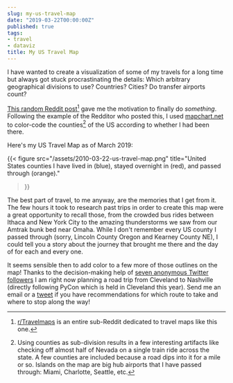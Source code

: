 ```yaml
---
slug: my-us-travel-map
date: "2019-03-22T00:00:00Z"
published: true
tags:
- travel
- dataviz
title: My US Travel Map
---
```


I have wanted to create a visualization of some of my travels for a long time but always got stuck procrastinating the details: Which arbitrary geographical divisions to use? Countries? Cities? Do transfer airports count?

[This random Reddit post](https://www.reddit.com/r/MapPorn/comments/a9cu33/finally_finished_a_map_of_everywhere_ive_been_i/)[^reddit] gave me the motivation to finally do _something_. Following the example of the Redditor who posted this, I used [mapchart.net](https://mapchart.net/usa-counties.html) to color-code the counties[^counties] of the US according to whether I had been there.

Here's my US Travel Map as of March 2019:

{{< figure
  src="/assets/2010-03-22-us-travel-map.png"
  title="United States counties I have lived in (blue), stayed overnight in (red), and passed through (orange)."
>}}

The best part of travel, to me anyway, are the memories that I get from it. The few hours it took to research past trips in order to create this map were a great opportunity to recall those, from the crowded bus rides between Ithaca and New York City to the amazing thunderstorms we saw from our Amtrak bunk bed near Omaha. While I don't remember every US county I passed through (sorry, Lincoln County Oregon and Kearney County NE), I could tell you a story about the journey that brought me there and the day of for each and every one.

It seems sensible then to add color to a few more of those outlines on the map! Thanks to the decision-making help of [seven anonymous Twitter followers](https://twitter.com/jonemo/status/1102092116728012801) I am right now planning a road trip from Cleveland to Nashville (directly following PyCon which is held in Cleveland this year). Send me an email or a [tweet](https://twitter.com/jonemo) if you have recommendations for which route to take and where to stop along the way!

[^counties]: Using counties as sub-division results in a few interesting artifacts like checking off almost half of Nevada on a single train ride across the state. A few counties are included because a road dips into it for a mile or so. Islands on the map are big hub airports that I have passed through: Miami, Charlotte, Seattle, etc.
[^reddit]: [r/Travelmaps](https://www.reddit.com/r/Travelmaps) is an entire sub-Reddit dedicated to travel maps like this one.

